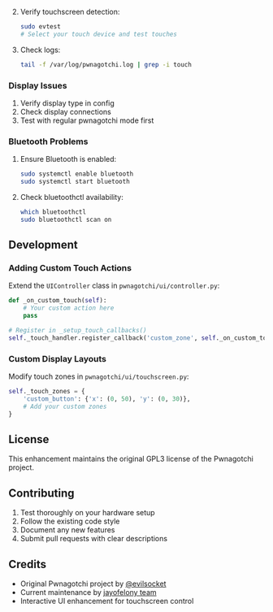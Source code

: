 
2. Verify touchscreen detection:
   ```bash
   sudo evtest
   # Select your touch device and test touches
   ```

3. Check logs:
   ```bash
   tail -f /var/log/pwnagotchi.log | grep -i touch
   ```

### Display Issues
1. Verify display type in config
2. Check display connections
3. Test with regular pwnagotchi mode first

### Bluetooth Problems
1. Ensure Bluetooth is enabled:
   ```bash
   sudo systemctl enable bluetooth
   sudo systemctl start bluetooth
   ```

2. Check bluetoothctl availability:
   ```bash
   which bluetoothctl
   sudo bluetoothctl scan on
   ```

## Development

### Adding Custom Touch Actions
Extend the `UIController` class in `pwnagotchi/ui/controller.py`:

```python
def _on_custom_touch(self):
    # Your custom action here
    pass

# Register in _setup_touch_callbacks()
self._touch_handler.register_callback('custom_zone', self._on_custom_touch)
```

### Custom Display Layouts
Modify touch zones in `pwnagotchi/ui/touchscreen.py`:

```python
self._touch_zones = {
    'custom_button': {'x': (0, 50), 'y': (0, 30)},
    # Add your custom zones
}
```

## License

This enhancement maintains the original GPL3 license of the Pwnagotchi project.

## Contributing

1. Test thoroughly on your hardware setup
2. Follow the existing code style
3. Document any new features
4. Submit pull requests with clear descriptions

## Credits

- Original Pwnagotchi project by [@evilsocket](https://twitter.com/evilsocket)
- Current maintenance by [jayofelony team](https://github.com/jayofelony/pwnagotchi)
- Interactive UI enhancement for touchscreen control
